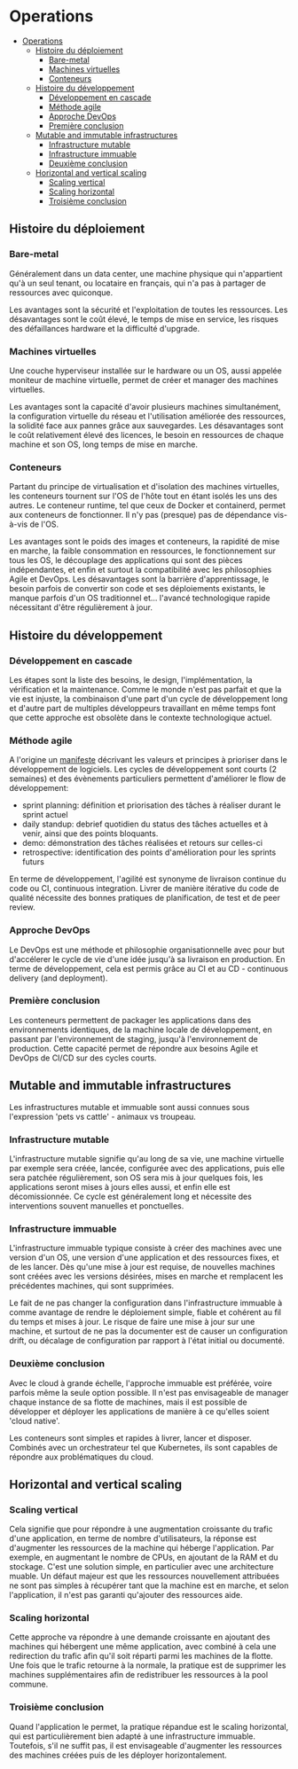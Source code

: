 # Operations

- [Operations](#operations)
  - [Histoire du déploiement](#histoire-du-déploiement)
    - [Bare-metal](#bare-metal)
    - [Machines virtuelles](#machines-virtuelles)
    - [Conteneurs](#conteneurs)
  - [Histoire du développement](#histoire-du-développement)
    - [Développement en cascade](#développement-en-cascade)
    - [Méthode agile](#méthode-agile)
    - [Approche DevOps](#approche-devops)
    - [Première conclusion](#première-conclusion)
  - [Mutable and immutable infrastructures](#mutable-and-immutable-infrastructures)
    - [Infrastructure mutable](#infrastructure-mutable)
    - [Infrastructure immuable](#infrastructure-immuable)
    - [Deuxième conclusion](#deuxième-conclusion)
  - [Horizontal and vertical scaling](#horizontal-and-vertical-scaling)
    - [Scaling vertical](#scaling-vertical)
    - [Scaling horizontal](#scaling-horizontal)
    - [Troisième conclusion](#troisième-conclusion)

## Histoire du déploiement

### Bare-metal

Généralement dans un data center, une machine physique qui n'appartient qu'à un seul tenant, ou locataire en français, qui n'a pas à partager de ressources avec quiconque. 

Les avantages sont la sécurité et l'exploitation de toutes les ressources. Les désavantages sont le coût élevé, le temps de mise en service, les risques des défaillances hardware et la difficulté d'upgrade.

### Machines virtuelles 

Une couche hyperviseur installée sur le hardware ou un OS, aussi appelée moniteur de machine virtuelle, permet de créer et manager des machines virtuelles. 

Les avantages sont la capacité d'avoir plusieurs machines simultanément, la configuration virtuelle du réseau et l'utilisation améliorée des ressources, la solidité face aux pannes grâce aux sauvegardes. Les désavantages sont le coût relativement élevé des licences, le besoin en ressources de chaque machine et son OS, long temps de mise en marche. 

### Conteneurs

Partant du principe de virtualisation et d'isolation des machines virtuelles, les conteneurs tournent sur l'OS de l'hôte tout en étant isolés les uns des autres. Le conteneur runtime, tel que ceux de Docker et containerd, permet aux conteneurs de fonctionner. Il n'y pas (presque) pas de dépendance vis-à-vis de l'OS. 

Les avantages sont le poids des images et conteneurs, la rapidité de mise en marche, la faible consommation en ressources, le fonctionnement sur tous les OS, le découplage des applications qui sont des pièces indépendantes, et enfin et surtout la compatibilité avec les philosophies Agile et DevOps. Les désavantages sont la barrière d'apprentissage, le besoin parfois de convertir son code et ses déploiements existants, le manque parfois d'un OS traditionnel et... l'avancé technologique rapide nécessitant d'être régulièrement à jour.

## Histoire du développement

### Développement en cascade

Les étapes sont la liste des besoins, le design, l'implémentation, la vérification et la maintenance. Comme le monde n'est pas parfait et que la vie est injuste, la combinaison d'une part d'un cycle de développement long et d'autre part de multiples développeurs travaillant en même temps font que cette approche est obsolète dans le contexte technologique actuel.

### Méthode agile

A l'origine un [manifeste](http://agilemanifesto.org/) décrivant les valeurs et principes à prioriser dans le développement de logiciels. Les cycles de développement sont courts (2 semaines) et des évènements particuliers permettent d'améliorer le flow de développement:
- sprint planning: définition et priorisation des tâches à réaliser durant le sprint actuel
- daily standup: debrief quotidien du status des tâches actuelles et à venir, ainsi que des points bloquants.
- demo: démonstration des tâches réalisées et retours sur celles-ci
- retrospective: identification des points d'amélioration pour les sprints futurs

En terme de développement, l'agilité est synonyme de livraison continue du code ou CI, continuous integration. Livrer de manière itérative du code de qualité nécessite des bonnes pratiques de planification, de test et de peer review. 

### Approche DevOps

Le DevOps est une méthode et philosophie organisationnelle avec pour but d'accélerer le cycle de vie d'une idée jusqu'à sa livraison en production. En terme de développement, cela est permis grâce au CI et au CD - continuous delivery (and deployment).

### Première conclusion

Les conteneurs permettent de packager les applications dans des environnements identiques, de la machine locale de développement, en passant par l'environnement de staging, jusqu'à l'environnement de production. Cette capacité permet de répondre aux besoins Agile et DevOps de CI/CD sur des cycles courts.

## Mutable and immutable infrastructures

Les infrastructures mutable et immuable sont aussi connues sous l'expression 'pets vs cattle' - animaux vs troupeau. 

### Infrastructure mutable

L'infrastructure mutable signifie qu'au long de sa vie, une machine virtuelle par exemple sera créée, lancée, configurée avec des applications, puis elle sera patchée régulièrement, son OS sera mis à jour quelques fois, les applications seront mises à jours elles aussi, et enfin elle est décomissionnée. Ce cycle est généralement long et nécessite des interventions souvent manuelles et ponctuelles.

### Infrastructure immuable

L'infrastructure immuable typique consiste à créer des machines avec une version d'un OS, une version d'une application et des ressources fixes, et de les lancer. Dès qu'une mise à jour est requise, de nouvelles machines sont créées avec les versions désirées, mises en marche et remplacent les précédentes machines, qui sont supprimées.

Le fait de ne pas changer la configuration dans l'infrastructure immuable à comme avantage de rendre le déploiement simple, fiable et cohérent au fil du temps et mises à jour. Le risque de faire une mise à jour sur une machine, et surtout de ne pas la documenter est de causer un configuration drift, ou décalage de configuration par rapport à l'état initial ou documenté. 

### Deuxième conclusion

Avec le cloud à grande échelle, l'approche immuable est préférée, voire parfois même la seule option possible. Il n'est pas envisageable de manager chaque instance de sa flotte de machines, mais il est possible de développer et déployer les applications de manière à ce qu'elles soient 'cloud native'.

Les conteneurs sont simples et rapides à livrer, lancer et disposer. Combinés avec un orchestrateur tel que Kubernetes, ils sont capables de répondre aux problématiques du cloud.

## Horizontal and vertical scaling

### Scaling vertical

Cela signifie que pour répondre à une augmentation croissante du trafic d'une application, en terme de nombre d'utilisateurs, la réponse est d'augmenter les ressources de la machine qui héberge l'application. Par exemple, en augmentant le nombre de CPUs, en ajoutant de la RAM et du stockage. C'est une solution simple, en particulier avec une architecture muable. Un défaut majeur est que les ressources nouvellement attribuées ne sont pas simples à récupérer tant que la machine est en marche, et selon l'application, il n'est pas garanti qu'ajouter des ressources aide.

### Scaling horizontal

Cette approche va répondre à une demande croissante en ajoutant des machines qui hébergent une même application, avec combiné à cela une redirection du trafic afin qu'il soit réparti parmi les machines de la flotte. Une fois que le trafic retourne à la normale, la pratique est de supprimer les machines supplémentaires afin de redistribuer les ressources à la pool commune.

### Troisième conclusion

Quand l'application le permet, la pratique répandue est le scaling horizontal, qui est particulièrement bien adapté à une infrastructure immuable. Toutefois, s'il ne suffit pas, il est envisageable d'augmenter les ressources des machines créées puis de les déployer horizontalement.
